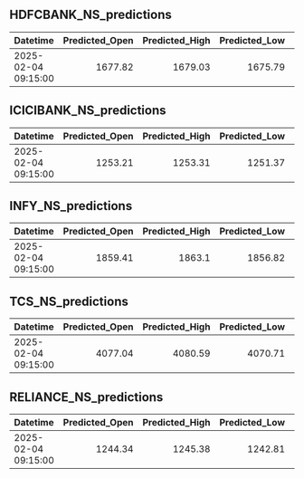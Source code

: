 ## HDFCBANK_NS_predictions
| Datetime            |   Predicted_Open |   Predicted_High |   Predicted_Low |   Predicted_Close |   Predicted_Volume |
|:--------------------|-----------------:|-----------------:|----------------:|------------------:|-------------------:|
| 2025-02-04 09:15:00 |          1677.82 |          1679.03 |         1675.79 |           1677.78 |             117266 |

## ICICIBANK_NS_predictions
| Datetime            |   Predicted_Open |   Predicted_High |   Predicted_Low |   Predicted_Close |   Predicted_Volume |
|:--------------------|-----------------:|-----------------:|----------------:|------------------:|-------------------:|
| 2025-02-04 09:15:00 |          1253.21 |          1253.31 |         1251.37 |           1253.33 |             128635 |

## INFY_NS_predictions
| Datetime            |   Predicted_Open |   Predicted_High |   Predicted_Low |   Predicted_Close |   Predicted_Volume |
|:--------------------|-----------------:|-----------------:|----------------:|------------------:|-------------------:|
| 2025-02-04 09:15:00 |          1859.41 |           1863.1 |         1856.82 |           1860.51 |             123994 |

## TCS_NS_predictions
| Datetime            |   Predicted_Open |   Predicted_High |   Predicted_Low |   Predicted_Close |   Predicted_Volume |
|:--------------------|-----------------:|-----------------:|----------------:|------------------:|-------------------:|
| 2025-02-04 09:15:00 |          4077.04 |          4080.59 |         4070.71 |           4077.21 |            17058.6 |

## RELIANCE_NS_predictions
| Datetime            |   Predicted_Open |   Predicted_High |   Predicted_Low |   Predicted_Close |   Predicted_Volume |
|:--------------------|-----------------:|-----------------:|----------------:|------------------:|-------------------:|
| 2025-02-04 09:15:00 |          1244.34 |          1245.38 |         1242.81 |           1244.15 |             106254 |

